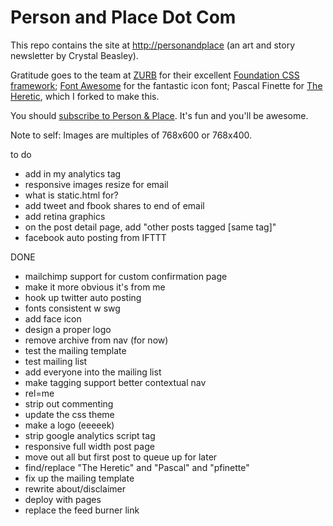 Person and Place Dot Com
==================

This repo contains the site at [http://personandplace](http://crystalbeasley.com/) (an art and story newsletter by Crystal Beasley).

Gratitude goes to the team at [ZURB](http://zurb.com/) for their excellent [Foundation CSS framework](http://foundation.zurb.com/); [Font Awesome](http://fortawesome.github.com/Font-Awesome/) for the fantastic icon font; Pascal Finette for [The Heretic](http://theheretic.me), which I forked to make this.

You should [subscribe to Person &amp; Place](http://crystalbeasley.com/). It's fun and you'll be awesome.

Note to self: Images are multiples of 768x600 or 768x400.


to do

* add in my analytics tag
* responsive images resize for email
* what is static.html for?
* add tweet and fbook shares to end of email
* add retina graphics
* on the post detail page, add "other posts tagged [same tag]"
* facebook auto posting from IFTTT

DONE

* mailchimp support for custom confirmation page
* make it more obvious it's from me
* hook up twitter auto posting
* fonts consistent w swg
* add face icon
* design a proper logo
* remove archive from nav (for now)
* test the mailing template
* test mailing list
* add everyone into the mailing list
* make tagging support better contextual nav
* rel=me
* strip out commenting
* update the css theme
* make a logo (eeeeek)
* strip google analytics script tag
* responsive full width post page
* move out all but first post to queue up for later
* find/replace "The Heretic" and "Pascal" and "pfinette"
* fix up the mailing template
* rewrite about/disclaimer
* deploy with pages
* replace the feed burner link
